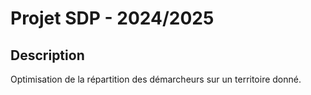 # Projet SDP - 2024/2025

## Description

Optimisation de la répartition des démarcheurs sur un territoire donné.
